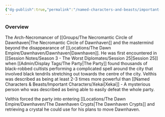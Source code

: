 ```yaml
---
{"dg-publish":true,"permalink":"/named-characters-and-beasts/important-characters/velthis/","tags":["NPC"]}
---
```



### Overview
The Arch-Necromancer of [[Groups/The Necromantic Circle of Dawnhaven\|The Necromantic Circle of Dawnhaven]] and the mastermind beyond the disappearance of [[Locations/The Dawn Empire/Dawnhaven/Dawnhaven\|Dawnhaven]]. He was first encountered in [[Session Notes/Season 3 - The Worst Diplomates/Session 25\|Session 25]] when [[Admin/Display Tags/The Party\|The Party]] found thousands of black-robbed cultists performing a complicated spell around the city that involved black tendrils stretching out towards the centre of the city. Velthis was described as being at least 2-3 times more powerful than [[Named Characters & Beasts/Important Characters/Xekai\|Xekai]] - A mysterious person who was described as being able to easily defeat the whole party. 

Velthis forced the party into entering [[Locations/The Dawn Empire/Dawnhaven/The Dawnhaven Crypts\|The Dawnhaven Crypts]] and retrieving a crystal he could use for his plans to move Dawnhaven. 